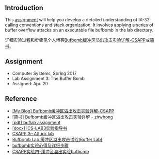 ## Introduction

This [assignment](https://github.com/zhwhong/Bufbomb_CSAPP/blob/master/buflab.pdf) will help you develop a detailed understanding of IA-32 calling conventions and stack
organization. It involves applying a series of buffer overflow attacks on an executable file bufbomb in the
lab directory.

详细实验过程和步骤见个人博客[Bufbomb缓冲区溢出攻击实验详解-CSAPP](http://zhwhong.cn/2017/05/29/buffer-overflow-attack/)或[简书](http://www.jianshu.com/p/dc41c84cef17)。

## Assignment

- Computer Systems, Spring 2017
- Lab Assignment 3: The Buffer Bomb
- Assigned: Apr. 20

## Reference

- [[My Blog] Bufbomb缓冲区溢出攻击实验详解-CSAPP](http://zhwhong.cn/2017/05/29/buffer-overflow-attack/)
- [[简书] Bufbomb缓冲区溢出攻击实验详解](http://www.jianshu.com/p/dc41c84cef17) - [zhwhong](http://www.jianshu.com/u/38cd2a8c425e)
- [[pdf] buflab assignment](https://github.com/zhwhong/Bufbomb_CSAPP/blob/master/buflab.pdf)
- [[docx] ICS-LAB3实验指导书](https://github.com/zhwhong/Bufbomb_CSAPP/blob/master/ICS-LAB3%E5%AE%9E%E9%AA%8C%E6%8C%87%E5%AF%BC%E4%B9%A6.docx)
- [CSAPP 3e Attack lab](http://blog.csdn.net/lijun538/article/details/50682387)
- [Bufbomb Lab 缓冲区溢出攻击试验(Buffer Lab)](http://blog.sina.com.cn/s/blog_65eb367a0101exfa.html)
- [bufbomb实验心得及详细步骤](http://blog.csdn.net/q1w2e3r4470/article/details/44976755)
- [CSAPP实验四-缓冲区溢出实验bufbomb](http://m.blog.csdn.net/article/details?id=51500830)
